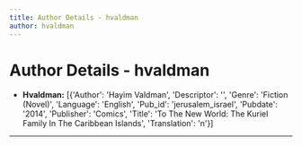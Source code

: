 ```yaml
---
title: Author Details - hvaldman
author: hvaldman
---
```


# Author Details - hvaldman

<ul>
    <li><strong>Hvaldman:</strong> [{'Author': 'Hayim Valdman', 'Descriptor': '', 'Genre': 'Fiction (Novel)', 'Language': 'English', 'Pub_id': 'jerusalem_israel', 'Pubdate': '2014', 'Publisher': 'Comics', 'Title': 'To The New World: The Kuriel Family In The Caribbean Islands', 'Translation': 'n'}]</li>
</ul>
<hr>
